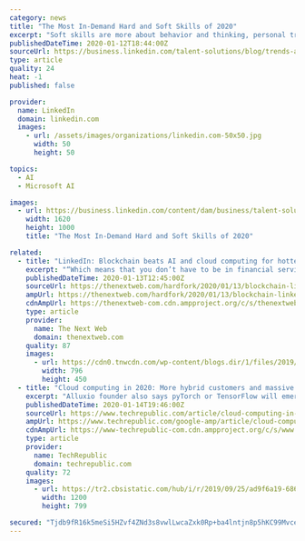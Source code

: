 ```yaml
---
category: news
title: "The Most In-Demand Hard and Soft Skills of 2020"
excerpt: "Soft skills are more about behavior and thinking, personal traits and cognitive skills. They’re typically more difficult to measure ... Which means that you don’t have to be in financial services to be seeking new hires who have background and expertise in putting blockchain to use. So, recruiters should start becoming familiar with ..."
publishedDateTime: 2020-01-12T18:44:00Z
sourceUrl: https://business.linkedin.com/talent-solutions/blog/trends-and-research/2020/most-in-demand-hard-and-soft-skills
type: article
quality: 24
heat: -1
published: false

provider:
  name: LinkedIn
  domain: linkedin.com
  images:
    - url: /assets/images/organizations/linkedin.com-50x50.jpg
      width: 50
      height: 50

topics:
  - AI
  - Microsoft AI

images:
  - url: https://business.linkedin.com/content/dam/business/talent-solutions/global/en_us/blog/2020/01/in-demand-soft-and-hard-skills.jpg
    width: 1620
    height: 1000
    title: "The Most In-Demand Hard and Soft Skills of 2020"

related:
  - title: "LinkedIn: Blockchain beats AI and cloud computing for hottest skill in 2020"
    excerpt: "“Which means that you don’t have to be in financial services to be seeking new hires who have background and expertise in putting blockchain to use.” The Microsoft-owned company then urged recruiters ... How one behaves, how they think, and their cognitive skills are all examples of soft skills. While soft skills are difficult to measure ..."
    publishedDateTime: 2020-01-13T12:45:00Z
    sourceUrl: https://thenextweb.com/hardfork/2020/01/13/blockchain-linkedin-solidity-ethereum-cryptocurrency-jobs-recruitment/
    ampUrl: https://thenextweb.com/hardfork/2020/01/13/blockchain-linkedin-solidity-ethereum-cryptocurrency-jobs-recruitment/amp/
    cdnAmpUrl: https://thenextweb-com.cdn.ampproject.org/c/s/thenextweb.com/hardfork/2020/01/13/blockchain-linkedin-solidity-ethereum-cryptocurrency-jobs-recruitment/amp/
    type: article
    provider:
      name: The Next Web
      domain: thenextweb.com
    quality: 87
    images:
      - url: https://cdn0.tnwcdn.com/wp-content/blogs.dir/1/files/2019/05/cryptocurrency-blockchain-development-programming-ethereum-solidity-javascript-java-796x450.jpg
        width: 796
        height: 450
  - title: "Cloud computing in 2020: More hybrid customers and massive growth in China"
    excerpt: "Alluxio founder also says pyTorch or TensorFlow will emerge as the top choice among machine learning frameworks. Engineers who can manage structured and unstructured data will be the most in demand IT professionals in 2020 as companies build out their data technology infrastructure, according to Alluxio founder and CTO Haoyuan Li. He ..."
    publishedDateTime: 2020-01-14T19:46:00Z
    sourceUrl: https://www.techrepublic.com/article/cloud-computing-in-2020-more-hybrid-customers-and-massive-growth-in-china/
    ampUrl: https://www.techrepublic.com/google-amp/article/cloud-computing-in-2020-more-hybrid-customers-and-massive-growth-in-china/
    cdnAmpUrl: https://www-techrepublic-com.cdn.ampproject.org/c/s/www.techrepublic.com/google-amp/article/cloud-computing-in-2020-more-hybrid-customers-and-massive-growth-in-china/
    type: article
    provider:
      name: TechRepublic
      domain: techrepublic.com
    quality: 72
    images:
      - url: https://tr2.cbsistatic.com/hub/i/r/2019/09/25/ad9f6a19-686a-4383-b9e0-4d5cca38d599/resize/1200x/ee305c191ab3d54326490b6d17feb414/istock-512454930industrycloud4.jpg
        width: 1200
        height: 799

secured: "Tjdb9fR16k5meSi5HZvf4ZNd3s8vwlLwcaZxk0Rp+ba4lntjn8p5hKC99Mvce7kJ3MQfFQcG+5S+XMdJ8yZO3XQmkKCq+rToxtvX5VWY2BqlZfG28lUuud1965JTlP17gEEIv5E9Suk2Pem+aM73Gw5UhDulgoAbX2GQ4o59bFLliT8rRUkvJedITOm14yAWi0Vu4zng+OP0Pj/3vKgNb7f6xtM/kZS4DBtWSMC+P2Z33ZjQ0jeZnWfEpfZgYraLXJGqwy5H4qEVc0BJqbL6HYjVnT+5gr73Fq6gjF7KuMlCLCvvKqlnfdepe8XTICWzsowOQ1ziAXuadX0VuIo6YSwRjHg+wOtaA8Tp2ptMD21j1ytQx+jgSR74Zb7aWDElgHMYDbQSHrdG/eb/Ve6dYtpTCCOxFa2Hut0O7z47xh+Vc8WKqVnFTfkCcy47reQOELFaaVqW4mmb1MnGkKgqww==;tKlrcqog8iweY6m7o/lMmQ=="
---
```


